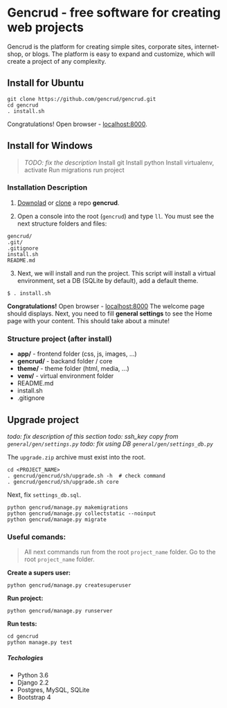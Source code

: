 # Gencrud - free software for creating web projects

Gencrud is the platform for creating simple sites, corporate sites, internet-shop, or blogs. 
The platform is easy to expand and customize, which will create a project of any complexity.


## Install for Ubuntu
```
git clone https://github.com/gencrud/gencrud.git
cd gencrud
. install.sh
```
Congratulations! Open browser - [localhost:8000](http://localhost:8000).


## Install for Windows
>*TODO: fix the description*
>Install git
>Install python
>Install virtualenv, activate
> Run migrations
> run project


### Installation Description
1. [Downolad](https://github.com/gencrud/gencrud) or [clone](https://github.com/gencrud/gencrud.git) a repo **gencrud**.

2. Open a console into the root (`gencrud`) and type `ll`. You must see the next structure folders and files:
```
gencrud/
.git/
.gitignore
install.sh
README.md
```

3. Next, we will install and run the project. This script will install a virtual environment, set a DB (SQLite by default), add a default theme.
```
$ . install.sh
```

**Congratulations!** Open browser - [localhost:8000](http://localhost:8000)
The welcome page should displays. 
Next, you need to fill **general settings** to see the Home page with your content. 
This should take about a minute!


### Structure project (after install)
+ **app/** - 	frontend folder (css, js, images, ...)
+ **gencrud/** - backand folder / core
+ **theme/** - 	theme folder (html, media, ...)
+ **venv/** -  	virtual environment folder
+ README.md
+ install.sh
+ .gitignore


## Upgrade project
*todo: fix description of this section*
*todo: ssh_key copy from `general/gen/settings.py`*
*todo: fix using DB `general/gen/settings_db.py`*

The `upgrade.zip` archive must exist into the root.
```
cd <PROJECT_NAME>
. gencrud/gencrud/sh/upgrade.sh -h  # check command
. gencrud/gencrud/sh/upgrade.sh core
```
Next, fix `settings_db.sql`.
```
python gencrud/manage.py makemigrations
python gencrud/manage.py collectstatic --noinput
python gencrud/manage.py migrate
```



### Useful comands:
> All next commands run from the root `project_name` folder. 
Go to the root `project_name` folder.


**Create a supers user:**
```
python gencrud/manage.py createsuperuser
```

**Run project:**
```
python gencrud/manage.py runserver
```

**Run tests:**
```
cd gencrud
python manage.py test
```


##### Techologies
* Python 3.6
* Django 2.2
* Postgres, MySQL, SQLite
* Bootstrap 4

